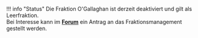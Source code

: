 !!! info "Status"
    Die Fraktion O'Gallaghan ist derzeit deaktiviert und gilt als Leerfraktion. <br> Bei Interesse kann im **[Forum](https://germanrp.eu/forum/index.php?board/188-fraktion-vorschlagen/)** ein Antrag an das Fraktionsmanagement gestellt werden.

